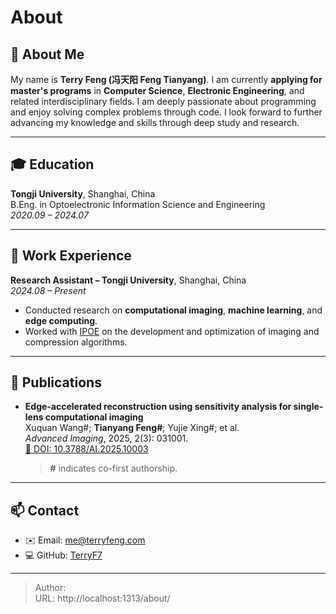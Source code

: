 # About


## 👋 About Me

My name is **Terry Feng (冯天阳 Feng Tianyang)**. I am currently **applying for master's programs** in **Computer Science**, **Electronic Engineering**, and related interdisciplinary fields. I am deeply passionate about programming and enjoy solving complex problems through code. I look forward to further advancing my knowledge and skills through deep study and research.

---

## 🎓 Education

**Tongji University**, Shanghai, China  
B.Eng. in Optoelectronic Information Science and Engineering  
*2020.09 – 2024.07*

---

## 💼 Work Experience

**Research Assistant – Tongji University**, Shanghai, China  
*2024.08 – Present*  

- Conducted research on **computational imaging**, **machine learning**, and **edge computing**.  
- Worked with [IPOE](https://ipoe.tongji.edu.cn/en/) on the development and optimization of imaging and compression algorithms.

---

## 🔬 Publications

- **Edge-accelerated reconstruction using sensitivity analysis for single-lens computational imaging**  
  Xuquan Wang#; **Tianyang Feng#**; Yujie Xing#; et al.  
  *Advanced Imaging*, 2025, 2(3): 031001.  
  [📄 DOI: 10.3788/AI.2025.10003](http://doi.org/10.3788/AI.2025.10003)  
  > **#** indicates co-first authorship.

---

## 📫 Contact

- ✉️ Email: [me@terryfeng.com](mailto:me@terryfeng.com)  
- 💻 GitHub: [TerryF7](https://github.com/TerryF7)


---

> Author: <no value>  
> URL: http://localhost:1313/about/  

